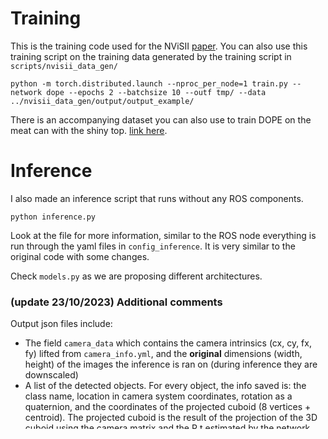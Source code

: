 # Training

This is the training code used for the NViSII [paper](). You can also use this training script on the training data generated by the training script in `scripts/nvisii_data_gen/`

```
python -m torch.distributed.launch --nproc_per_node=1 train.py --network dope --epochs 2 --batchsize 10 --outf tmp/ --data ../nvisii_data_gen/output/output_example/
```

There is an accompanying dataset you can also use to train DOPE on the meat can with the shiny top. [link here](https://drive.google.com/file/d/1Q5VLnlt1gu2pKIAcUo9uzSyWw1nGlSF8/view?usp=sharing).

# Inference

I also made an inference script that runs without any ROS components.

```
python inference.py
``` 

Look at the file for more information, similar to the ROS node everything is run through the yaml files in `config_inference`. It is very similar to the original code with some changes. 

Check `models.py` as we are proposing different architectures.

### (update 23/10/2023) Additional comments
Output json files include:
- The field `camera_data` which contains the camera intrinsics (cx, cy, fx, fy) lifted from `camera_info.yml`, and the **original** dimensions (width, height) of the images the inference is ran on (during inference they are downscaled)
- A list of the detected objects. For every object, the info saved is: the class name, location in camera system coordinates, rotation as a quaternion, and the coordinates of the projected cuboid (8 vertices + centroid). The projected cuboid is the result of the projection of the 3D cuboid using the camera matrix and the R,t estimated by the network. The output of the inference also includes visualizations of the projected cuboids on the images, as well as visualizations of the calculated belief maps.

**The inference algorithm in a nutshell:**
- The DOPE network calculates the belief maps for the image currently processed
- The cuboid of the object of interest is detected from the belief maps and the 2D coordinates are extracted
- The 2D cuboid coordinates along with the 3D cuboid are used with a PnP solver to calculate the object pose (R,t)
- The 3D cuboid is projected on the image using the camera matrix and R,t